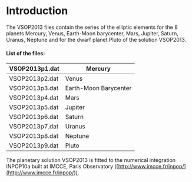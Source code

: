 # Introduction

The VSOP2013 files contain the series of the elliptic elements for the 8 planets Mercury, Venus, Earth-Moon barycenter, Mars, Jupiter, Saturn, Uranus, Neptune and for the dwarf planet Pluto of the solution VSOP2013.

#### List of the files:

| VSOP2013p1.dat | Mercury               |
| -------------- | --------------------- |
| VSOP2013p2.dat | Venus                 |
| VSOP2013p3.dat | Earth-Moon Barycenter |
| VSOP2013p4.dat | Mars                  |
| VSOP2013p5.dat | Jupiter               |
| VSOP2013p6.dat | Saturn                |
| VSOP2013p7.dat | Uranus                |
| VSOP2013p8.dat | Neptune               |
| VSOP2013p9.dat | Pluto                 |

The planetary solution VSOP2013 is fitted to the numerical integration INPOP10a built at IMCCE, Paris Observatory ([http://www.imcce.fr/inpop/](http://www.imcce.fr/inpop/)).
